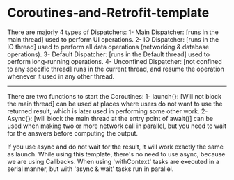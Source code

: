 # Coroutines-and-Retrofit-template

There are majorly 4 types of Dispatchers:
   1- Main Dispatcher: [runs in the main thread] used to perform UI operations.
   2- IO Dispatcher: [runs in the IO thread] used to perform all data operations
       (networking & database operations).
   3- Default Dispatcher: [runs in the Default thread] used to perform long-running operations.
   4- Unconfined Dispatcher: [not confined to any specific thread] runs in the current thread,
       and resume the operation whenever it used in any other thread.
 ***************************************************************************************************
 There are two functions to start the Coroutines:
   1- launch{}: [Will not block the main thread] can be used at places where users do not want to
       use the returned result, which is later used in performing some other work.
   2- Async{}: [will block the main thread at the entry point of await()] can be used when making
       two or more network call in parallel, but you need to wait for the answers before computing
       the output.
 
  <Note> If you use async and do not wait for the result, it will work exactly the same as launch.
  <Note> While using this template, there's no need to use async, because we are using Callbacks.
  <Note> When using 'withContext' tasks are executed in a serial manner, but with 'async & wait'
       tasks run in parallel.
